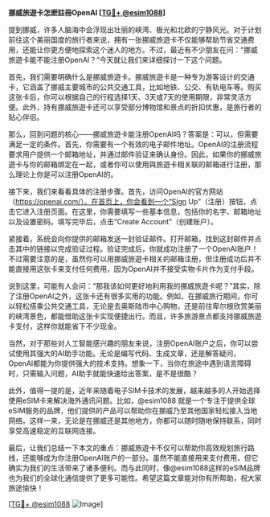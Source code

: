 **挪威旅遊卡怎麽註冊OpenAI [[TG💪+ @esim1088](https://t.me/s/esim1088)]**

提到挪威，许多人脑海中会浮现出壮丽的峡湾、极光和北欧的宁静风光。对于计划前往这个美丽国度的旅行者来说，拥有一张挪威旅遊卡不仅能够帮助节省交通费用，还能让你更方便地探索这个迷人的地方。不过，最近有不少朋友在问：“挪威旅遊卡能不能注册OpenAI？”今天就让我们来详细探讨一下这个问题。

首先，我们需要明确什么是挪威旅遊卡。挪威旅遊卡是一种专为游客设计的交通卡，它涵盖了挪威主要城市的公共交通工具，比如地铁、公交、有轨电车等。购买这张卡后，你可以根据自己的行程选择1天、3天或7天的使用期限，非常灵活方便。此外，持有挪威旅遊卡还可以享受部分博物馆和景点的折扣优惠，是旅行者的贴心伴侣。

那么，回到问题的核心——挪威旅遊卡能注册OpenAI吗？答案是：可以，但需要满足一定的条件。首先，你需要有一个有效的电子邮件地址。OpenAI的注册流程要求用户提供一个邮箱地址，并通过邮件验证来确认身份。因此，如果你的挪威旅遊卡与你的邮箱绑定在一起，或者你可以使用與旅遊卡相关联的邮箱进行注册，那么理论上你是可以注册OpenAI的。

接下来，我们来看看具体的注册步骤。首先，访问OpenAI的官方网站（https://openai.com/）。在首页上，你会看到一个“Sign Up”（注册）按钮，点击它进入注册页面。在这里，你需要填写一些基本信息，包括你的名字、邮箱地址以及设置密码。填写完毕后，点击“Create Account”（创建账户）。

紧接着，系统会向你提供的邮箱发送一封验证邮件。打开邮箱，找到这封邮件并点击其中的链接以完成验证过程。验证完成后，你就成功注册了一个OpenAI账户！不过需要注意的是，虽然你可以用挪威旅遊卡相关的邮箱注册，但注册成功后并不能直接用这张卡来支付任何费用，因为OpenAI并不接受实物卡片作为支付手段。

说到这里，可能有人会问：“那我该如何更好地利用我的挪威旅遊卡呢？”其实，除了注册OpenAI之外，这张卡还有很多实用的功能。例如，在挪威旅行期间，你可以轻松搭乘公共交通工具，无论是去奥斯陆市中心购物，还是前往卑尔根欣赏美丽的峡湾景色，都能借助这张卡实现便捷出行。而且，许多旅游景点都支持挪威旅遊卡支付，这样你就能省下不少现金。

当然，对于那些对人工智能感兴趣的朋友来说，注册OpenAI账户之后，你可以尝试使用其强大的AI助手功能。无论是编写代码、生成文章，还是解答疑问，OpenAI都能为你提供强大的技术支持。想象一下，当你在旅途中遇到语言障碍时，只需输入问题，AI助手就能快速给出答案，是不是很酷？

此外，值得一提的是，近年来随着电子SIM卡技术的发展，越来越多的人开始选择使用eSIM卡来解决海外通讯问题。比如，@esim1088 就是一个专注于提供全球eSIM服务的品牌，他们提供的产品可以帮助你在挪威乃至其他国家轻松接入当地网络。这样一来，无论是在挪威还是其他地方，你都可以随时随地保持联系，同时享受高速稳定的互联网连接。

最后，让我们总结一下本文的重点：挪威旅遊卡不仅可以帮助你高效规划旅行路线，还能够成为你注册OpenAI账户的一部分。虽然不能直接用来支付费用，但它确实为我们的生活带来了诸多便利。而与此同时，像@esim1088这样的eSIM品牌也为我们的全球化通信提供了更多可能性。希望这篇文章能对你有所帮助，祝大家旅途愉快！

[[TG💪+ @esim1088](https://t.me/s/esim1088) ![Image](https://i.postimg.cc/4NQfJmqS/Snipaste-2025-05-13-00-14-12.png)]